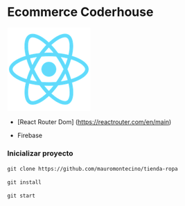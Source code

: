 # Ecommerce Coderhouse

![](public/logo192.png)

- [React Router Dom] (https://reactrouter.com/en/main)

- Firebase

### Inicializar proyecto

`git clone https://github.com/mauromontecino/tienda-ropa`

`git install`

`git start`
